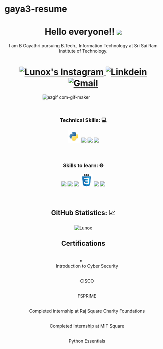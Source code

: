 # gaya3-resume

<!DOCTYPE html>
<html>
<body>

<!-- Title -->
<h1 align="center">Hello everyone!!
  <img src="https://raw.githubusercontent.com/iampavangandhi/iampavangandhi/master/gifs/Hi.gif"
       width="30px">
  </h1>
  <p align="center">I am B Gayathri pursuing B.Tech., Information Technology at Sri Sai Ram Institute of Technology.</h2>
 
  <!-- Social Network -->
<h1 align="center">
<a href="https://www.instagram.com/lunox.code/">
  <img align="center"
       alt="Lunox's Instagram"
       width="22px"
       src="https://user-images.githubusercontent.com/55005374/103146167-0b04ac00-470b-11eb-84fc-db4b7299e4ef.png" />
  </a>
 
<a href="https://www.linkedin.com/in/lunox/">
  <img align="center"
       alt="Linkdein"
       width="22px"
       src="https://user-images.githubusercontent.com/55005374/103146171-312a4c00-470b-11eb-8839-992580bb8206.png" />
  </a>
 
  
 
<a href="mailto:gaya3111102@gmail.com">
  <img align="center"
       alt="Gmail"
       width="22px"
       src="https://user-images.githubusercontent.com/55005374/103146250-0d1b3a80-470c-11eb-8ead-a92232d45d6e.png" />
  </a>
</h1>
 
 
 
 
<!-- Background -->
 
<!-- I do add this "&nbsp;" because I can't center the GIFT, let me know if you know how do it -->
&nbsp;&nbsp;&nbsp;&nbsp;&nbsp;&nbsp;&nbsp;&nbsp;&nbsp;&nbsp;&nbsp;&nbsp;&nbsp;&nbsp;&nbsp;&nbsp;&nbsp;&nbsp;&nbsp;&nbsp;&nbsp;&nbsp;&nbsp;&nbsp;&nbsp;&nbsp;&nbsp;&nbsp;&nbsp;&nbsp;
![ezgif com-gif-maker](https://blog.commlabindia.com/wp-content/uploads/2019/07/animated-gifs-corporate-training.gif)

&nbsp;
 
<!-- Technical Skills -->
<p><H3 align="center"><strong> Technical Skills: 💻 </strong></p>
 
  
  <code><img height="40" src="https://raw.githubusercontent.com/github/explore/80688e429a7d4ef2fca1e82350fe8e3517d3494d/topics/python/python.png"></code>
  <code><img height="40" src="https://user-images.githubusercontent.com/55005374/103146218-b57ccf00-470b-11eb-8fcc-aa46cab9253f.png"></code>
  <code><img height="40" src="https://user-images.githubusercontent.com/55005374/95687393-a2546b80-0bc0-11eb-8991-c0c72326f29c.png"></code>
  <code><img height="40" src="https://user-images.githubusercontent.com/55005374/95688875-5dcdcd80-0bca-11eb-8915-b3cf9791ca3c.png"></code>
 
  </p>
 
&nbsp; 
 
  <!-- Skills to learn -->
<p><H3 align="center"><strong>Skills to learn: 🌐</strong></p>
 
  <code><img height="40" src="https://user-images.githubusercontent.com/55005374/101125928-05122400-35c0-11eb-836b-4c2e4de16070.png"></code>
  <code><img height="40" src="https://user-images.githubusercontent.com/55005374/99864609-ecd6e980-2b69-11eb-8268-1a455c00eefe.png"></code>
  <code><img height="40" src="https://user-images.githubusercontent.com/55005374/99864949-fbbe9b80-2b6b-11eb-8b5a-4ca8cd68261e.png"></code> 
  <code><img height="40" src="https://raw.githubusercontent.com/github/explore/80688e429a7d4ef2fca1e82350fe8e3517d3494d/topics/css/css.png"></code>
  <code><img height="40" src="https://user-images.githubusercontent.com/55005374/95688807-0d567000-0bca-11eb-8cec-9a813166d3d8.png"></code>
  <code><img height="40" src="https://user-images.githubusercontent.com/55005374/95686219-bd6fad00-0bb9-11eb-9dfd-be7dd980d005.png"></code>
 
  </p>
&nbsp;
 
<!-- GitHub Stats -->
<H2 align="center"><strong>GitHub Statistics: 📈
  </strong>
</H2>
    <p align="center">
      <div align="center">
    </p>
   
<a href="https://github.com/Lunox-code?tab=repositories">
  <img align="center"
       src="https://github-readme-stats.vercel.app/api/top-langs/?username=Lunox-code&layout=compact&show_icons=true&title_color=81a1c0&icon_color=79ff97&text_color=d5dbe6&bg_color=2e3440"
       alt='Lunox's favorite languages" />
</a>
 
<h2 align="center">Certifications</h2><br>
                  <li> <ol>Introduction to Cyber Security</ol><br>
                  <ol>CISCO</ol><br>
                  <ol>FSPRIME</ol><br>
                  <ol>Completed internship at Raj Square Charity Foundations</ol><br>
                  <ol>Completed internship at MIT Square</ol><br>
                  <ol>Python Essentials</ol><br>
                  </h2>
                                                                                                                                            
</body>
</html>


